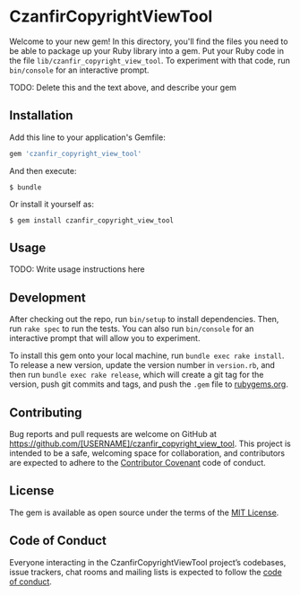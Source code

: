 # CzanfirCopyrightViewTool

Welcome to your new gem! In this directory, you'll find the files you need to be able to package up your Ruby library into a gem. Put your Ruby code in the file `lib/czanfir_copyright_view_tool`. To experiment with that code, run `bin/console` for an interactive prompt.

TODO: Delete this and the text above, and describe your gem

## Installation

Add this line to your application's Gemfile:

```ruby
gem 'czanfir_copyright_view_tool'
```

And then execute:

    $ bundle

Or install it yourself as:

    $ gem install czanfir_copyright_view_tool

## Usage

TODO: Write usage instructions here

## Development

After checking out the repo, run `bin/setup` to install dependencies. Then, run `rake spec` to run the tests. You can also run `bin/console` for an interactive prompt that will allow you to experiment.

To install this gem onto your local machine, run `bundle exec rake install`. To release a new version, update the version number in `version.rb`, and then run `bundle exec rake release`, which will create a git tag for the version, push git commits and tags, and push the `.gem` file to [rubygems.org](https://rubygems.org).

## Contributing

Bug reports and pull requests are welcome on GitHub at https://github.com/[USERNAME]/czanfir_copyright_view_tool. This project is intended to be a safe, welcoming space for collaboration, and contributors are expected to adhere to the [Contributor Covenant](http://contributor-covenant.org) code of conduct.

## License

The gem is available as open source under the terms of the [MIT License](https://opensource.org/licenses/MIT).

## Code of Conduct

Everyone interacting in the CzanfirCopyrightViewTool project’s codebases, issue trackers, chat rooms and mailing lists is expected to follow the [code of conduct](https://github.com/[USERNAME]/czanfir_copyright_view_tool/blob/master/CODE_OF_CONDUCT.md).
